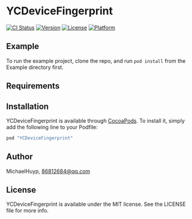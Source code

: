 # YCDeviceFingerprint

[![CI Status](http://img.shields.io/travis/MichaelHuyp/YCDeviceFingerprint.svg?style=flat)](https://travis-ci.org/MichaelHuyp/YCDeviceFingerprint)
[![Version](https://img.shields.io/cocoapods/v/YCDeviceFingerprint.svg?style=flat)](http://cocoapods.org/pods/YCDeviceFingerprint)
[![License](https://img.shields.io/cocoapods/l/YCDeviceFingerprint.svg?style=flat)](http://cocoapods.org/pods/YCDeviceFingerprint)
[![Platform](https://img.shields.io/cocoapods/p/YCDeviceFingerprint.svg?style=flat)](http://cocoapods.org/pods/YCDeviceFingerprint)

## Example

To run the example project, clone the repo, and run `pod install` from the Example directory first.

## Requirements

## Installation

YCDeviceFingerprint is available through [CocoaPods](http://cocoapods.org). To install
it, simply add the following line to your Podfile:

```ruby
pod "YCDeviceFingerprint"
```

## Author

MichaelHuyp, 86812684@qq.com

## License

YCDeviceFingerprint is available under the MIT license. See the LICENSE file for more info.
